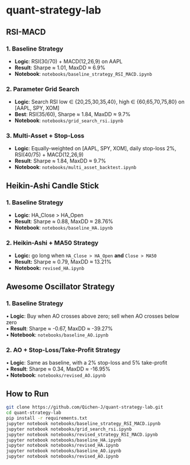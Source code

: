 # quant-strategy-lab

## RSI-MACD

### 1. Baseline Strategy
- **Logic**: RSI(30/70) + MACD(12,26,9) on AAPL  
- **Result**: Sharpe ≈ 1.01, MaxDD ≈ 6.9%  
- **Notebook**: `notebooks/baseline_strategy_RSI_MACD.ipynb`

### 2. Parameter Grid Search
- **Logic**: Search RSI low ∈ {20,25,30,35,40}, high ∈ {60,65,70,75,80} on [AAPL, SPY, XOM]  
- **Best**: RSI(35/60), Sharpe ≈ 1.84, MaxDD ≈ 9.7%  
- **Notebook**: `notebooks/grid_search_rsi.ipynb`

### 3. Multi-Asset + Stop-Loss
- **Logic**: Equally-weighted on [AAPL, SPY, XOM], daily stop-loss 2%, RSI(40/75) + MACD(12,26,9)  
- **Result**: Sharpe ≈ 1.84, MaxDD ≈ 9.7%  
- **Notebook**: `notebooks/multi_asset_backtest.ipynb`

## Heikin-Ashi Candle Stick

### 1. Baseline Strategy
- **Logic**: HA_Close > HA_Open 
- **Result**: Sharpe ≈ 0.88, MaxDD ≈ 28.76%  
- **Notebook**: `notebooks/baseline_HA.ipynb`

### 2. Heikin-Ashi + MA50 Strategy  
   - **Logic:** go long when `HA_Close > HA_Open` **and** `Close > MA50`  
   - **Result:** Sharpe ≈ 0.79, MaxDD ≈ 13.21%  
   - **Notebook:** `revised_HA.ipynb`

## Awesome Oscillator Strategy

### 1. Baseline Strategy
• **Logic**: Buy when AO crosses above zero; sell when AO crosses below zero  
• **Result**: Sharpe ≈ -0.67, MaxDD ≈ -39.27%  
• **Notebook**: `notebooks/baseline_AO.ipynb`

### 2. AO + Stop-Loss/Take-Profit Strategy
• **Logic**: Same as baseline, with a 2% stop-loss and 5% take-profit  
• **Result**: Sharpe ≈ 0.34, MaxDD ≈ -16.95%  
• **Notebook**: `notebooks/revised_AO.ipynb`

## How to Run
```bash
git clone https://github.com/Qichen-J/quant-strategy-lab.git
cd quant-strategy-lab
pip install -r requirements.txt
jupyter notebook notebooks/baseline_strategy_RSI_MACD.ipynb
jupyter notebook notebooks/grid_search_rsi.ipynb
jupyter notebook notebooks/revised_strategy_RSI_MACD.ipynb
jupyter notebook notebooks/baseline_HA.ipynb
jupyter notebook notebooks/revised_HA.ipynb
jupyter notebook notebooks/baseline_AO.ipynb
jupyter notebook notebooks/revised_AO.ipynb
